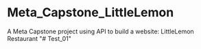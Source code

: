 # Meta_Capstone_LittleLemon
A Meta Capstone project using API to build a website: LittleLemon Restaurant
"# Test_01" 
